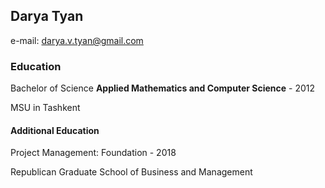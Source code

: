 ## Darya Tyan

e-mail: darya.v.tyan@gmail.com


### Education

Bachelor of Science **Applied Mathematics and Computer Science** - 2012

MSU in Tashkent




#### Additional Education

Project Management: Foundation - 2018

Republican Graduate School of Business and Management




